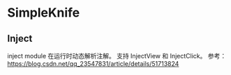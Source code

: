 # SimpleKnife

## Inject
inject module 在运行时动态解析注解。
支持 InjectView 和 InjectClick。
参考：https://blog.csdn.net/qq_23547831/article/details/51713824

